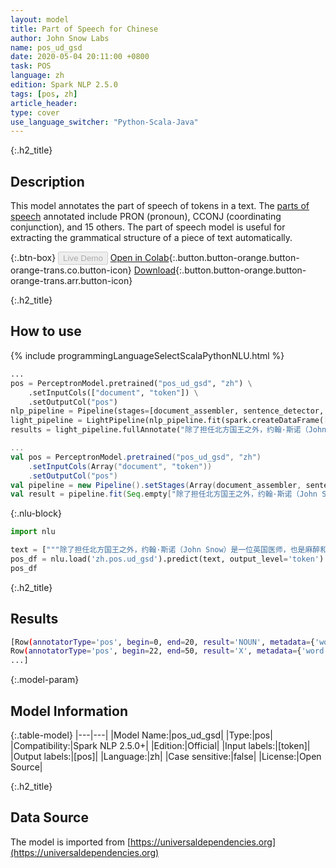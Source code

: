 ```yaml
---
layout: model
title: Part of Speech for Chinese
author: John Snow Labs
name: pos_ud_gsd
date: 2020-05-04 20:11:00 +0800
task: POS
language: zh
edition: Spark NLP 2.5.0
tags: [pos, zh]
article_header:
type: cover
use_language_switcher: "Python-Scala-Java"
---
```


{:.h2_title}
## Description
This model annotates the part of speech of tokens in a text. The [parts of speech](https://universaldependencies.org/u/pos/) annotated include PRON (pronoun), CCONJ (coordinating conjunction), and 15 others. The part of speech model is useful for extracting the grammatical structure of a piece of text automatically.

{:.btn-box}
<button class="button button-orange" disabled>Live Demo</button>
[Open in Colab](https://githubtocolab.com/JohnSnowLabs/spark-nlp-workshop/blob/2da56c087da53a2fac1d51774d49939e05418e57/tutorials/Certification_Trainings/Public/6.Playground_DataFrames.ipynb){:.button.button-orange.button-orange-trans.co.button-icon}
[Download](https://s3.amazonaws.com/auxdata.johnsnowlabs.com/public/models/pos_ud_gsd_zh_2.5.0_2.4_1588611712161.zip){:.button.button-orange.button-orange-trans.arr.button-icon}

{:.h2_title}
## How to use 

<div class="tabs-box" markdown="1">

{% include programmingLanguageSelectScalaPythonNLU.html %}

```python
...
pos = PerceptronModel.pretrained("pos_ud_gsd", "zh") \
    .setInputCols(["document", "token"]) \
    .setOutputCol("pos")
nlp_pipeline = Pipeline(stages=[document_assembler, sentence_detector, tokenizer, pos])
light_pipeline = LightPipeline(nlp_pipeline.fit(spark.createDataFrame([['']]).toDF("text")))
results = light_pipeline.fullAnnotate("除了担任北方国王之外，约翰·斯诺（John Snow）是一位英国医师，也是麻醉和医疗卫生发展的领导者。")
```

```scala
...
val pos = PerceptronModel.pretrained("pos_ud_gsd", "zh")
    .setInputCols(Array("document", "token"))
    .setOutputCol("pos")
val pipeline = new Pipeline().setStages(Array(document_assembler, sentence_detector, tokenizer, pos))
val result = pipeline.fit(Seq.empty["除了担任北方国王之外，约翰·斯诺（John Snow）是一位英国医师，也是麻醉和医疗卫生发展的领导者。"].toDS.toDF("text")).transform(data)
```

{:.nlu-block}
```python
import nlu

text = ["""除了担任北方国王之外，约翰·斯诺（John Snow）是一位英国医师，也是麻醉和医疗卫生发展的领导者。"""]
pos_df = nlu.load('zh.pos.ud_gsd').predict(text, output_level='token')
pos_df
```

</div>

{:.h2_title}
## Results

```bash
[Row(annotatorType='pos', begin=0, end=20, result='NOUN', metadata={'word': '除了担任北方国王之外，约翰·斯诺（John'}),
Row(annotatorType='pos', begin=22, end=50, result='X', metadata={'word': 'Snow）是一位英国医师，也是麻醉和医疗卫生发展的领导者。'}),
...]
```

{:.model-param}
## Model Information

{:.table-model}
|---|---|
|Model Name:|pos_ud_gsd|
|Type:|pos|
|Compatibility:|Spark NLP 2.5.0+|
|Edition:|Official|
|Input labels:|[token]|
|Output labels:|[pos]|
|Language:|zh|
|Case sensitive:|false|
|License:|Open Source|

{:.h2_title}
## Data Source
The model is imported from [https://universaldependencies.org](https://universaldependencies.org)